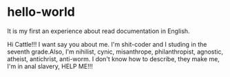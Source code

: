 # hello-world

It is my first an experience about read documentation in English.

Hi Cattle!!!
I want say you about me. I'm shit-coder and I studing in the seventh grade.Also, I'm nihilist, cynic, misanthrope, philanthropist, 
agnostic, atheist, antichrist, anti-worm.
I don't know how to describe, they make me, I'm in anal slavery, HELP ME!!!

